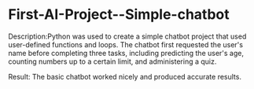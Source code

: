 # First-AI-Project--Simple-chatbot 
Description:Python was used to create a simple chatbot project that used user-defined functions
 and loops. The chatbot first requested the user's name before completing three tasks, including
 predicting the user's age, counting numbers up to a certain limit, and administering a quiz.  
 
Result: The basic chatbot worked nicely and produced accurate results.
